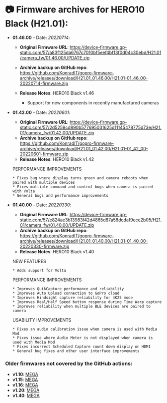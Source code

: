 # 📷 Firmware archives for HERO10 Black (H21.01):

- **01.46.00** - Date: *20220714*:
	- **Original Firmware URL**: https://device-firmware.gp-static.com/57/a83f125da6767c7010bf5eef4bf13f0d04c30ebd/H21.01/camera_fw/01.46.00/UPDATE.zip
	- **Archive backup on GitHub repo**: https://github.com/KonradIT/gopro-firmware-archive/releases/download/H21.01_01.46.00/H21.01-01_46_00-20220714-firmware.zip
	- **Release Notes**:
	HERO10 Black v1.46
	
	  * Support for new components in recently manufactured cameras
	
	

- **01.42.00** - Date: *20220601*:
	- **Original Firmware URL**: https://device-firmware.gp-static.com/57/2d5259cd890b577695031625d11145478775d73e/H21.01/camera_fw/01.42.00/UPDATE.zip
	- **Archive backup on GitHub repo**: https://github.com/KonradIT/gopro-firmware-archive/releases/download/H21.01_01.42.00/H21.01-01_42_00-20220601-firmware.zip
	- **Release Notes**:
	HERO10 Black v1.42
	
	PERFORMANCE IMPROVEMENTS
	
	  * Fixes bug where display turns green and camera reboots when paired with multiple devices
	  * Fixes multiple command and control bugs when camera is paired with Volta
	  * General bugs and performance improvements
	
	
- **01.40.00** - Date: *20220330*:
	- **Original Firmware URL**: https://device-firmware.gp-static.com/57/e824ae3b13983f42d4865d87a58dcdaf9ece2b05/H21.01/camera_fw/01.40.00/UPDATE.zip
	- **Archive backup on GitHub repo**: https://github.com/KonradIT/gopro-firmware-archive/releases/download/H21.01_01.40.00/H21.01-01_40_00-20220330-firmware.zip
	- **Release Notes**:
	HERO10 Black v1.40
	
	NEW FEATURES
	
	  * Adds support for Volta
	
	PERFORMANCE IMPROVEMENTS
	
	  * Improves QuikCapture performance and reliability
	  * Improves Auto Upload connection to GoPro cloud
	  * Improves Hindsight capture reliability for 4K25 mode
	  * Improves Real/Half Speed button response during Time Warp capture
	  * Improves reliability when multiple BLE devices are paired to camera
	
	USABILITY IMPROVEMENTS
	
	  * Fixes an audio calibration issue when camera is used with Media Mod
	  * Fixes issue where Audio Meter is not displayed when camera is used with Media Mod
	  * Fixes incorrect Scheduled Capture count down display on HDMI
	  * General bug fixes and other user interface improvements
	

### Older firmwares not covered by the GitHub actions:

- **v1.10**: [MEGA](https://mega.nz/file/M9VQyLgY#oGHzQibXDV-9aZ-LD-_gQAgUK6F4ykhr67l8YkQnM1M)
- **v1.15**: [MEGA](https://mega.nz/file/Ig0CVCbY#EFKQYKB8ui0d-iHAqTCTQuln_LMY1IlnVrV5AlqEUr8)
- **v1.16**: [MEGA](https://mega.nz/file/BxVylb7L#_urtwJa2e6enIvYSKUWjfo9OnxXJcqYOC3de6haVC4w)
- **v1.20**: [MEGA](https://mega.nz/file/Zg1U2CZa#MTuAfqxwkvnTZiDqmWFqq5RcjxWRD82C0gvgy6MEqtc)
- **v1.40**: [MEGA](https://mega.nz/file/t9t33JiY#Vy6mHYIrwDMDUxM80DsD8BHbmAev5oedd9kl0V_wIrs)